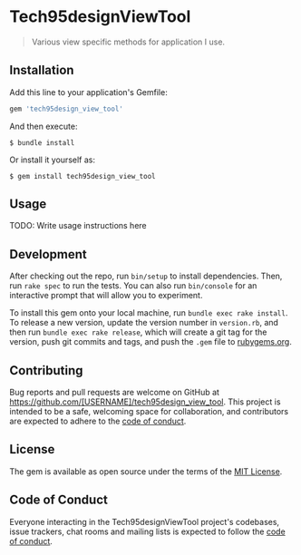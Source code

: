 # Tech95designViewTool
> Various view specific methods for application I use.

## Installation

Add this line to your application's Gemfile:

```ruby
gem 'tech95design_view_tool'
```

And then execute:

    $ bundle install

Or install it yourself as:

    $ gem install tech95design_view_tool

## Usage

TODO: Write usage instructions here

## Development

After checking out the repo, run `bin/setup` to install dependencies. Then, run `rake spec` to run the tests. You can also run `bin/console` for an interactive prompt that will allow you to experiment.

To install this gem onto your local machine, run `bundle exec rake install`. To release a new version, update the version number in `version.rb`, and then run `bundle exec rake release`, which will create a git tag for the version, push git commits and tags, and push the `.gem` file to [rubygems.org](https://rubygems.org).

## Contributing

Bug reports and pull requests are welcome on GitHub at https://github.com/[USERNAME]/tech95design_view_tool. This project is intended to be a safe, welcoming space for collaboration, and contributors are expected to adhere to the [code of conduct](https://github.com/[USERNAME]/tech95design_view_tool/blob/master/CODE_OF_CONDUCT.md).


## License

The gem is available as open source under the terms of the [MIT License](https://opensource.org/licenses/MIT).

## Code of Conduct

Everyone interacting in the Tech95designViewTool project's codebases, issue trackers, chat rooms and mailing lists is expected to follow the [code of conduct](https://github.com/[USERNAME]/tech95design_view_tool/blob/master/CODE_OF_CONDUCT.md).
